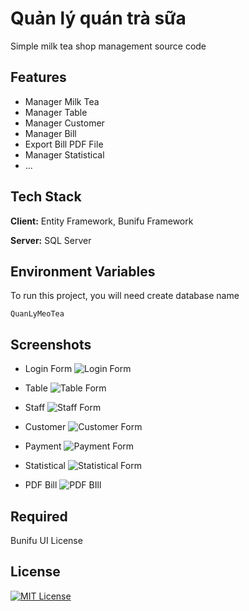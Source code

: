 
# Quản lý quán trà sữa

Simple milk tea shop management source code




## Features

- Manager Milk Tea
- Manager Table
- Manager Customer
- Manager Bill
- Export Bill PDF File
- Manager Statistical
- ...


## Tech Stack

**Client:** Entity Framework, Bunifu Framework

**Server:** SQL Server


## Environment Variables

To run this project, you will need create database name

`QuanLyMeoTea`


## Screenshots
- Login Form
![Login Form](https://i.imgur.com/zUq8tQ8.png)

- Table
![Table Form](https://i.imgur.com/VfdzIPp.png)

- Staff
![Staff Form](https://i.imgur.com/Je53PME.png)

- Customer
![Customer Form](https://i.imgur.com/u3nRpfb.png)

- Payment
![Payment Form](https://i.imgur.com/5fzPMTh.png)

- Statistical
![Statistical Form](https://i.imgur.com/99SGrnC.png)

- PDF Bill
![PDF BIll](https://i.imgur.com/KNZIOPW.png)


## Required

Bunifu UI License


## License


[![MIT License](https://img.shields.io/badge/License-MIT-green.svg)](https://choosealicense.com/licenses/mit/)
